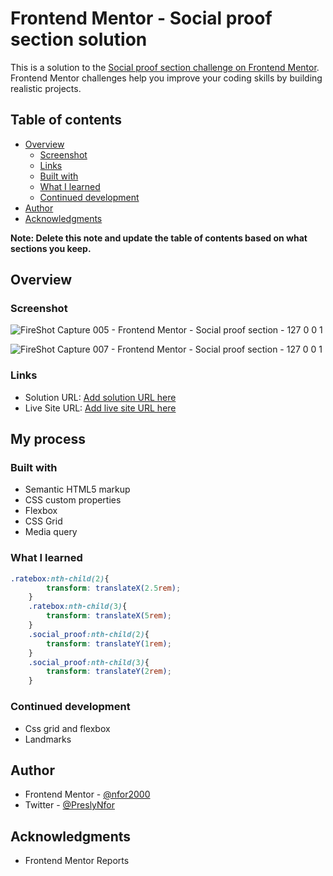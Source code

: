 # Frontend Mentor - Social proof section solution

This is a solution to the [Social proof section challenge on Frontend Mentor](https://www.frontendmentor.io/challenges/social-proof-section-6e0qTv_bA). Frontend Mentor challenges help you improve your coding skills by building realistic projects. 

## Table of contents

- [Overview](#overview)
  - [Screenshot](#screenshot)
  - [Links](#links)
  - [Built with](#built-with)
  - [What I learned](#what-i-learned)
  - [Continued development](#continued-development)
- [Author](#author)
- [Acknowledgments](#acknowledgments)

**Note: Delete this note and update the table of contents based on what sections you keep.**

## Overview

### Screenshot
![FireShot Capture 005 - Frontend Mentor - Social proof section - 127 0 0 1](https://user-images.githubusercontent.com/124421807/220189001-9bed699a-6c5e-4867-b9a2-2560d75c12de.png)

![FireShot Capture 007 - Frontend Mentor - Social proof section - 127 0 0 1](https://user-images.githubusercontent.com/124421807/220189034-daf7afd1-9b2d-45da-88f9-5fc190dde3e5.png)



### Links

- Solution URL: [Add solution URL here](https://your-solution-url.com)
- Live Site URL: [Add live site URL here](https://your-live-site-url.com)

## My process

### Built with

- Semantic HTML5 markup
- CSS custom properties
- Flexbox
- CSS Grid
- Media query
### What I learned



```css
.ratebox:nth-child(2){
        transform: translateX(2.5rem);
    }
    .ratebox:nth-child(3){
        transform: translateX(5rem);
    }
    .social_proof:nth-child(2){
        transform: translateY(1rem);
    }
    .social_proof:nth-child(3){
        transform: translateY(2rem);
    }
```



### Continued development
- Css grid and flexbox
- Landmarks
## Author
- Frontend Mentor - [@nfor2000](https://www.frontendmentor.io/profile/nfor2000)
- Twitter - [@PreslyNfor](https://www.twitter.com/PreslyNfor)

## Acknowledgments

- Frontend Mentor Reports
